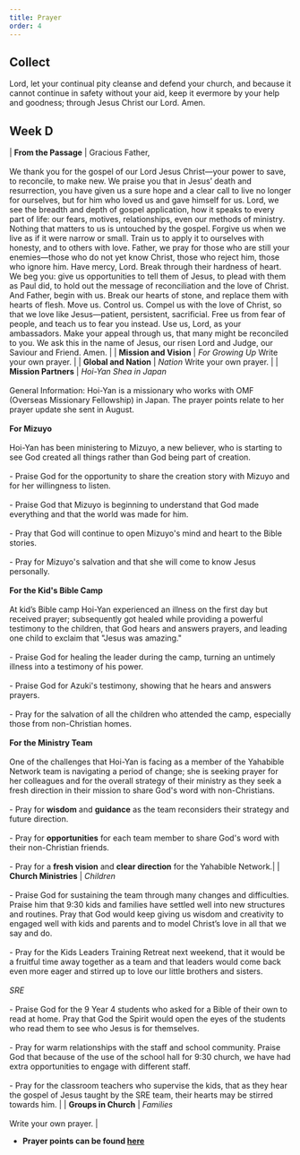 ```yaml
---
title: Prayer
order: 4
---
```


## Collect
Lord, let your continual pity cleanse and defend your church, and because it cannot continue in safety without your aid, keep it evermore by your help and goodness; through Jesus Christ our Lord. Amen.

## Week D


| **From the Passage** | Gracious Father, <br><br> We thank you for the gospel of our Lord Jesus Christ—your power to save, to reconcile, to make new. We praise you that in Jesus’ death and resurrection, you have given us a sure hope and a clear call to live no longer for ourselves, but for him who loved us and gave himself for us. Lord, we see the breadth and depth of gospel application, how it speaks to every part of life: our fears, motives, relationships, even our methods of ministry. Nothing that matters to us is untouched by the gospel. Forgive us when we live as if it were narrow or small. Train us to apply it to ourselves with honesty, and to others with love. Father, we pray for those who are still your enemies—those who do not yet know Christ, those who reject him, those who ignore him. Have mercy, Lord. Break through their hardness of heart. We beg you: give us opportunities to tell them of Jesus, to plead with them as Paul did, to hold out the message of reconciliation and the love of Christ. And Father, begin with us. Break our hearts of stone, and replace them with hearts of flesh. Move us. Control us. Compel us with the love of Christ, so that we love like Jesus—patient, persistent, sacrificial. Free us from fear of people, and teach us to fear you instead. Use us, Lord, as your ambassadors. Make your appeal through us, that many might be reconciled to you. We ask this in the name of Jesus, our risen Lord and Judge, our Saviour and Friend. Amen. |
| **Mission and Vision** | *For Growing Up* Write your own prayer. | 
| **Global and Nation** | *Nation*  Write your own prayer. |
| **Mission Partners** | *Hoi-Yan Shea in Japan* <br><br> General Information: Hoi-Yan is a missionary who works with OMF (Overseas Missionary Fellowship) in Japan. The prayer points relate to her prayer update she sent in August. <br><br> **For Mizuyo** <br><br> Hoi-Yan has been ministering to Mizuyo, a new believer, who is starting to see God created all things rather than God being part of creation. <br><br> - Praise God for the opportunity to share the creation story with Mizuyo and for her willingness to listen. <br><br> - Praise God that Mizuyo is beginning to understand that God made everything and that the world was made for him. <br><br> - Pray that God will continue to open Mizuyo's mind and heart to the Bible stories. <br><br> - Pray for Mizuyo's salvation and that she will come to know Jesus personally. <br><br> **For the Kid's Bible Camp** <br><br> At kid’s Bible camp Hoi-Yan experienced an illness on the first day but received prayer; subsequently  got healed while providing a powerful testimony to the children, that God hears and answers prayers, and leading one child to exclaim that "Jesus was amazing." <br><br> - Praise God for healing the leader during the camp, turning an untimely illness into a testimony of his power. <br><br> - Praise God for Azuki's testimony, showing that he hears and answers prayers. <br><br> - Pray for the salvation of all the children who attended the camp, especially those from non-Christian homes. <br><br> **For the Ministry Team** <br><br> One of the challenges that Hoi-Yan is facing as a member of the Yahabible Network team is navigating a period of change; she is seeking prayer for her colleagues and for the overall strategy of their ministry as they seek a fresh direction in their mission to share God's word with non-Christians. <br><br> - Pray for **wisdom** and **guidance** as the team reconsiders their strategy and future direction. <br><br> - Pray for **opportunities** for each team member to share God's word with their non-Christian friends. <br><br> - Pray for a **fresh vision** and **clear direction** for the Yahabible Network.|
| **Church Ministries** | *Children* <br><br> - Praise God for sustaining the team through many changes and difficulties. Praise him that 9:30 kids and families have settled well into new structures and routines. Pray that God would keep giving us wisdom and creativity to engaged well with kids and parents and to model Christ’s love in all that we say and do. <br><br> - Pray for the Kids Leaders Training Retreat next weekend, that it would be a fruitful time away together as a team and that leaders would come back even more eager and stirred up to love our little brothers and sisters. <br><br> *SRE* <br><br> - Praise God for the 9 Year 4 students who asked for a Bible of their own to read at home. Pray that God the Spirit would open the eyes of the students who read them to see who Jesus is for themselves. <br><br> - Pray for warm relationships with the staff and school community. Praise God that because of the use of the school hall for 9:30 church, we have had extra opportunities to engage with different staff. <br><br> - Pray for the classroom teachers who supervise the kids, that as they hear the gospel of Jesus taught by the SRE team, their hearts may be stirred towards him. |
| **Groups in Church** | *Families* <br><br> Write your own prayer. |



- **Prayer points can be found [here](https://stgeorgeshurstville.org.au/prayer)**
